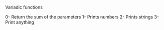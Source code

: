 Variadic functions

0- Return the sum of the parameters
1- Prints numbers
2- Prints strings
3- Print anything
